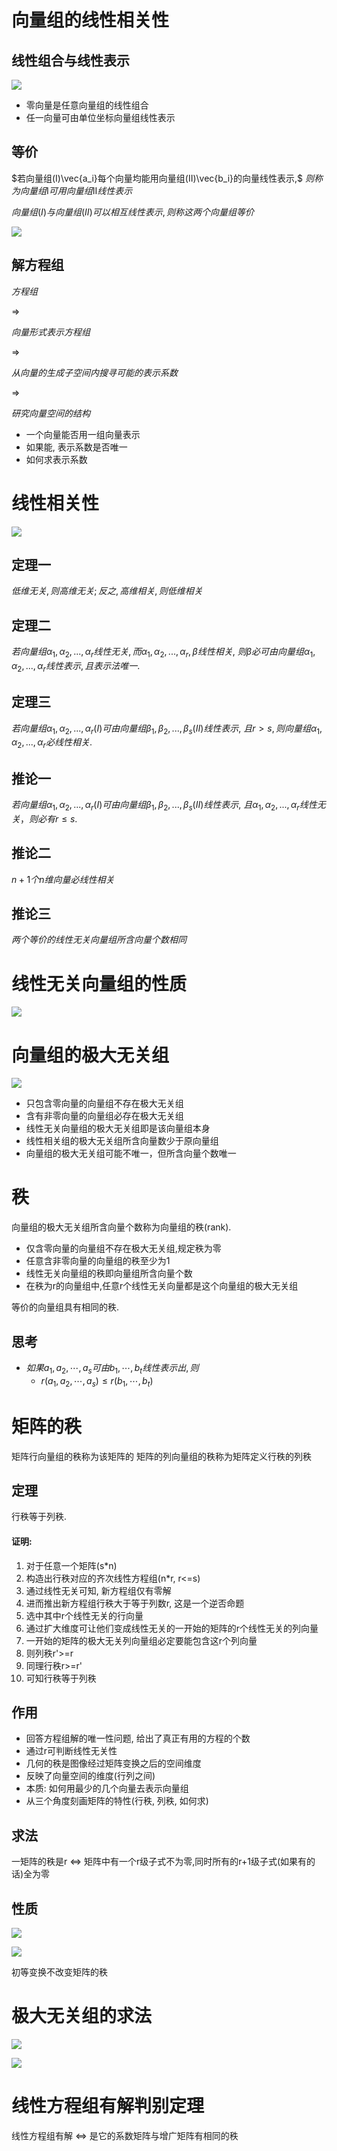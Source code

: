 # 向量组的线性相关性

## 线性组合与线性表示

![](./images/2020-11-25-08-20-46.png)

* 零向量是任意向量组的线性组合
* 任一向量可由单位坐标向量组线性表示

## 等价

$若向量组(I)\vec{a_i}每个向量均能用向量组(II)\vec{b_i}的向量线性表示,$
$则称为向量组Ⅰ可用向量组Ⅱ线性表示$

$向量组(I)与向量组(II)可以相互线性表示,则称这两个向量组等价$

![](./images/2020-11-25-08-36-49.png)

## 解方程组

$方程组$

$\Rightarrow$

$向量形式表示方程组$

$\Rightarrow$

$从向量的生成子空间内搜寻可能的表示系数$

$\Rightarrow$

$研究向量空间的结构$

* 一个向量能否用一组向量表示
* 如果能, 表示系数是否唯一
* 如何求表示系数

# 线性相关性

![](./images/2020-11-25-09-05-38.png)

## 定理一

$低维无关,则高维无关;反之,高维相关,则低维相关$

## 定理二

$若向量组α_1,α_2,...,α_r线性无关,而α_1,α_2,...,α_r,β线性相关,$
$则β必可由向量组α_1,α_2,...,α_r线性表示,且表示法唯一.$

## 定理三

$若向量组α_1,α_2,...,α_r(I)可由向量组β_1,β_2,...,β_s(II)线性表示,$
$且r>s,则向量组α_1,α_2,...,α_r必线性相关.$

## 推论一

$若向量组α_1,α_2,...,α_r(I)可由向量组β_1,β_2,...,β_s(II)线性表示,$
$且α_1,α_2,...,α_r线性无关，则必有r≤s.$

## 推论二

$n+1个n维向量必线性相关$

## 推论三

$两个等价的线性无关向量组所含向量个数相同$

# 线性无关向量组的性质

![](./images/2020-11-25-09-50-36.png)


# 向量组的极大无关组

![](./images/2020-11-30-08-25-03.png)

* 只包含零向量的向量组不存在极大无关组
* 含有非零向量的向量组必存在极大无关组
* 线性无关向量组的极大无关组即是该向量组本身
* 线性相关组的极大无关组所含向量数少于原向量组
* 向量组的极大无关组可能不唯一，但所含向量个数唯一

# 秩

向量组的极大无关组所含向量个数称为向量组的秩(rank).

* 仅含零向量的向量组不存在极大无关组,规定秩为零
* 任意含非零向量的向量组的秩至少为1
* 线性无关向量组的秩即向量组所含向量个数
* 在秩为r的向量组中,任意r个线性无关向量都是这个向量组的极大无关组

等价的向量组具有相同的秩.

## 思考

* $如果a_1,a_2,\cdots,a_s可由b_1,\cdots,b_t线性表示出, 则$
  * $r(a_1,a_2,\cdots,a_s)\leq r(b_1,\cdots,b_t)$

# 矩阵的秩

矩阵行向量组的秩称为该矩阵的
矩阵的列向量组的秩称为矩阵定义行秩的列秩

## 定理

行秩等于列秩.

#### 证明:

1. 对于任意一个矩阵(s*n)
2. 构造出行秩对应的齐次线性方程组(n*r, r<=s)
3. 通过线性无关可知, 新方程组仅有零解
4. 进而推出新方程组行秩大于等于列数r, 这是一个逆否命题
5. 选中其中r个线性无关的行向量
6. 通过扩大维度可让他们变成线性无关的一开始的矩阵的r个线性无关的列向量
7. 一开始的矩阵的极大无关列向量组必定要能包含这r个列向量
8. 则列秩r'>=r
9. 同理行秩r>=r'
10. 可知行秩等于列秩

## 作用

* 回答方程组解的唯一性问题, 给出了真正有用的方程的个数
* 通过r可判断线性无关性
* 几何的秩是图像经过矩阵变换之后的空间维度
* 反映了向量空间的维度(行列之间)
* 本质: 如何用最少的几个向量去表示向量组
* 从三个角度刻画矩阵的特性(行秩, 列秩, 如何求)

## 求法

一矩阵的秩是r
⇔
矩阵中有一个r级子式不为零,同时所有的r+1级子式(如果有的话)全为零

## 性质

![](./images/2020-11-30-09-46-41.png)

![](./images/2020-11-30-09-47-33.png)

初等变换不改变矩阵的秩

# 极大无关组的求法

![](./images/2020-12-02-08-10-55.png)

![](./images/2020-12-02-08-12-05.png)

# 线性方程组有解判别定理

线性方程组有解
⇔
是它的系数矩阵与增广矩阵有相同的秩